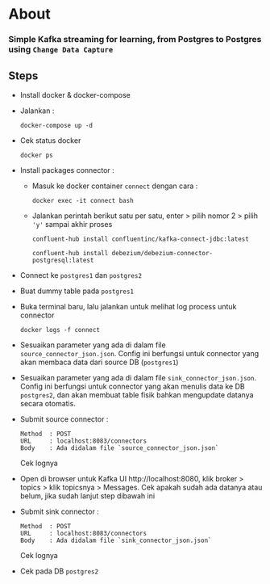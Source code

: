 # About

### Simple Kafka streaming for learning, from Postgres to Postgres using `Change Data Capture`

## Steps

- Install docker & docker-compose
- Jalankan :
    ```
    docker-compose up -d
    ```
- Cek status docker
    ```
    docker ps
    ```
- Install packages connector :
    - Masuk ke docker container `connect` dengan cara :
        ```
        docker exec -it connect bash
        ```
    - Jalankan perintah berikut satu per satu, enter > pilih nomor 2 > pilih `'y'` sampai akhir proses
        ```
        confluent-hub install confluentinc/kafka-connect-jdbc:latest
        ```
        ```
        confluent-hub install debezium/debezium-connector-postgresql:latest
        ```
- Connect ke `postgres1` dan `postgres2`
- Buat dummy table pada `postgres1`
- Buka terminal baru, lalu jalankan untuk melihat log process untuk connector
    ```
    docker logs -f connect
    ```
- Sesuaikan parameter yang ada di dalam file `source_connector_json.json`. Config ini berfungsi untuk connector yang akan membaca data dari source DB (`postgres1`)

- Sesuaikan parameter yang ada di dalam file `sink_connector_json.json`. Config ini berfungsi untuk connector yang akan menulis data ke DB `postgres2`, dan akan membuat table fisik bahkan mengupdate datanya secara otomatis.

- Submit source connector :
    ```
    Method  : POST 
    URL     : localhost:8083/connectors
    Body    : Ada didalam file `source_connector_json.json`
    ```
  Cek lognya

- Open di browser untuk Kafka UI http://localhost:8080, klik broker > topics > klik topicsnya > Messages. Cek apakah sudah ada datanya atau belum, jika sudah lanjut step dibawah ini

- Submit sink connector :
    ```
    Method  : POST 
    URL     : localhost:8083/connectors
    Body    : Ada didalam file `sink_connector_json.json`
    ```
  Cek lognya

- Cek pada DB `postgres2`


